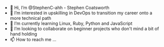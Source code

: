 - 👋 Hi, I’m @StephenC-ahh - Stephen Coatsworth
- 👀 I’m interested in upskilling in DevOps to transition my career onto a more technical path
- 🌱 I’m currently learning Linux, Ruby, Python and JavaScript
- 💞️ I’m looking to collaborate on beginner projects who don't mind a bit of hand holding
- 📫 How to reach me ...

<!---
StephenC-ahh/StephenC-ahh is a ✨ special ✨ repository because its `README.md` (this file) appears on your GitHub profile.
You can click the Preview link to take a look at your changes.
--->
